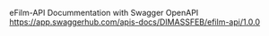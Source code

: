 eFilm-API Docummentation with Swagger OpenAPI
https://app.swaggerhub.com/apis-docs/DIMASSFEB/efilm-api/1.0.0